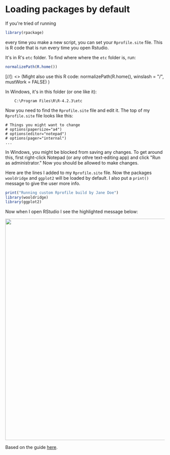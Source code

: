 # Loading packages by default #

If you're tried of running 
 ```R       
 library(rpackage)
```
every time you make a new script, you can set your `Rprofile.site` file. This is R code that is run every time you open Rstudio. 

It's in R's `etc` folder. To find where where the `etc` folder is, run:
```R
normalizePath(R.home())
```
[//]: <> (Might also use this R code:    normalizePath(R.home(), winslash = "/", mustWork = FALSE) ) 

In Windows, it's in this folder (or one like it):

        C:\Program Files\R\R-4.2.3\etc
 
Now you need to find the `Rprofile.site` file and edit it. The top of my `Rprofile.site` file looks like this:

    # Things you might want to change
    # options(papersize="a4")
    # options(editor="notepad")
    # options(pager="internal")
    ...

In Windows, you might be blocked from saving any changes. To get around this, first right-click Notepad (or any othre text-editing app) and click "Run as administrator." Now you should be allowed to make changes.

Here are the lines I added to my `Rprofile.site` file. Now the packages `wooldridge` and `ggplot2` will be loaded by default. I also put a `print()` message to give the user more info. 

```R
print("Running custom Rprofile build by Jane Doe")
library(wooldridge)
library(ggplot2)
```

Now when I open RStudio I see the highlighted message below:

<img src="https://user-images.githubusercontent.com/6835110/227623755-3c4d5e08-2112-48f9-8835-df6f438396b7.png" width="700">

Based on the guide [here](https://www.statmethods.net/interface/customizing.html).
